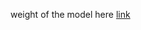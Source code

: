 weight of the model here [link](doc:https://drive.google.com/drive/folders/1V3vTkzoXbeoZ5qULa0j7qjt6ciMo8FpZ?usp=drive_link#anchor-links)

